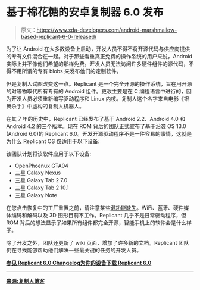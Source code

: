 # 基于棉花糖的安卓复制器 6.0 发布

> 原文：<https://www.xda-developers.com/android-marshmallow-based-replicant-6-0-released/>

为了让 Android 在大多数设备上启动，开发人员不得不将开源代码与供应商提供的专有文件混合在一起。对于那些看重真正免费的操作系统的用户来说，Android 实际上并不像他们希望的那样免费。开发人员无法访问许多硬件组件的源代码，不得不用所谓的专有 blobs 来发布他们的定制软件。

但是复制人试图改变这一点。Replicant 是一个完全开源的操作系统，旨在用开源的对等物取代所有专有的 Android 组件。更改主要是在 C 编程语言中进行的，因为开发人员必须重新编写驱动程序和 Linux 内核。复制人这个名字来自电影《银翼杀手》中虚构的复制人机器人。

在其 7 年的历史中，Replicant 已经发布了基于 Android 2.2、Android 4.0 和 Android 4.2 的三个版本。现在 ROM 背后的团队正式宣布了基于沿袭 OS 13.0 (Android 6.0)的 Replicant 6.0。开发开源驱动程序不是一件容易的事情，这就是为什么 Replicant OS 仅适用于以下设备:

该团队计划将该软件应用于以下设备:

*   OpenPhoenux GTA04
*   三星 Galaxy Nexus
*   三星 Galaxy Tab 2 7.0
*   三星 Galaxy Tab 2 10.1
*   三星 Galaxy Note

在您点击恢复中的工厂重置之前，请注意某些[键功能缺失](https://redmine.replicant.us/projects/replicant/wiki/ReplicantStatus#Replicant-60)。WiFi、蓝牙、硬件媒体编码和解码以及 3D 图形目前不工作。Replicant 几乎不是日常驱动程序，但 ROM 背后的想法显示了如果所有组件都完全开源，智能手机上的软件会是什么样子。

除了开发之外，团队还更新了 wiki 页面，增加了许多新的文档。Replicant 团队仍在寻找能够帮助他们解决一些最关键的任务的开发人员。

[**参见 Replicant 6.0 Changelog**](https://ftp.osuosl.org/pub/replicant/images/replicant-6.0/0001/metadata/changelog.txt)[**为你的设备下载 Replicant 6.0**](https://redmine.replicant.us/projects/replicant/wiki/ReplicantImages)

* * *

[**来源:复制人博客**](https://blog.replicant.us/2017/05/replicant-6-0-released/)